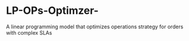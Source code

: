 # LP-OPs-Optimzer-
A linear programming model that optimizes operations strategy for orders with complex SLAs

